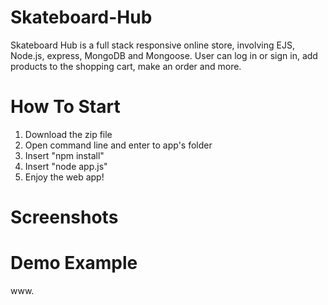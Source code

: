 # Skateboard-Hub
Skateboard Hub is a full stack responsive online store, involving EJS, Node.js, express, MongoDB and Mongoose.
User can log in or sign in, add products to the shopping cart, make an order and more.

# How To Start
1. Download the zip file
2. Open command line and enter to app's folder
3. Insert "npm install" 
4. Insert "node app.js"
5. Enjoy the web app!

# Screenshots



# Demo Example
www.
